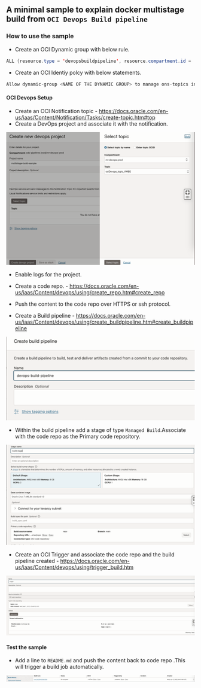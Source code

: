 ## A minimal sample to explain docker multistage build from `OCI Devops Build pipeline`

### How to use the sample

- Create an OCI Dynamic group with below rule.

```java
ALL {resource.type = 'devopsbuildpipeline', resource.compartment.id = 'OCID OF YOUR COMPARTMENT'}
```

- Create an OCI Identiy polcy with below statements.

```java
Allow dynamic-group <NAME OF THE DYNAMIC GROUP> to manage ons-topics in compartment <NAME OF THE COMPARTMENT>
```

#### OCI Devops Setup

- Create an OCI Notification topic - https://docs.oracle.com/en-us/iaas/Content/Notification/Tasks/create-topic.htm#top
- Create a DevOps project and associate it with the notification.

![](images/oci-devops-project.png)

- Enable logs for the project.

- Create a code repo. - https://docs.oracle.com/en-us/iaas/Content/devops/using/create_repo.htm#create_repo

- Push the content to the code repo over HTTPS or ssh protocol.

- Create a Build pipeline - https://docs.oracle.com/en-us/iaas/Content/devops/using/create_buildpipeline.htm#create_buildpipeline

![](images/oci-build-pipeline.png)

- Within the build pipeline add a stage of type `Managed Build`.Associate with the code repo as the Primary code repository.

![](images/oci-build-stages.png)

- Create an OCI Trigger and associate the code repo and the build pipeline created - https://docs.oracle.com/en-us/iaas/Content/devops/using/trigger_build.htm

![](images/oci-devops-trigger.png)

#### Test the sample

- Add a line to `README.md` and push the content back to code repo .This will trigger a build job automatically.

![](images/oci-devops-trigger-new.png)

